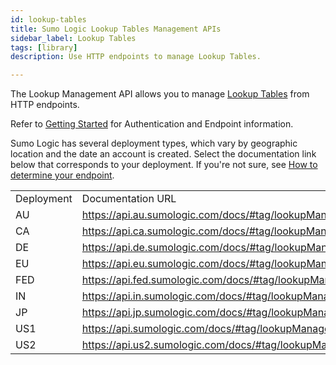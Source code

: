 ```yaml
---
id: lookup-tables
title: Sumo Logic Lookup Tables Management APIs
sidebar_label: Lookup Tables
tags: [library]
description: Use HTTP endpoints to manage Lookup Tables.

---
```


The Lookup Management API allows you to manage [Lookup Tables](https://help.sumologic.com/05Search/Lookup_Tables) from HTTP endpoints.

Refer to [Getting Started](/docs/api) for Authentication and Endpoint information.

Sumo Logic has several deployment types, which vary by geographic location and the date an account is created. Select the documentation link below that corresponds to your deployment. If you're not sure, see [How to determine your endpoint](/docs/api/getting-started#which-endpoint-should-i-should-use).



<table>
  <tr>
   <td>Deployment
   </td>
   <td>Documentation URL
   </td>
  </tr>
  <tr>
   <td>AU
   </td>
   <td><a href="https://api.au.sumologic.com/docs/#tag/lookupManagement">https://api.au.sumologic.com/docs/#tag/lookupManagement</a>
   </td>
  </tr>
  <tr>
   <td>CA
   </td>
   <td><a href="https://api.ca.sumologic.com/docs/#tag/lookupManagement">https://api.ca.sumologic.com/docs/#tag/lookupManagement</a>
   </td>
  </tr>
  <tr>
   <td>DE
   </td>
   <td><a href="https://api.de.sumologic.com/docs/#tag/lookupManagement">https://api.de.sumologic.com/docs/#tag/lookupManagement</a>
   </td>
  </tr>
  <tr>
   <td>EU
   </td>
   <td><a href="https://api.eu.sumologic.com/docs/#tag/lookupManagement">https://api.eu.sumologic.com/docs/#tag/lookupManagement</a>
   </td>
  </tr>
  <tr>
   <td>FED
   </td>
   <td><a href="https://api.fed.sumologic.com/docs/#tag/lookupManagement">https://api.fed.sumologic.com/docs/#tag/lookupManagement</a>
   </td>
  </tr>
  <tr>
   <td>IN
   </td>
   <td><a href="https://api.in.sumologic.com/docs/#tag/lookupManagement">https://api.in.sumologic.com/docs/#tag/lookupManagement</a>
   </td>
  </tr>
  <tr>
   <td>JP
   </td>
   <td><a href="https://api.jp.sumologic.com/docs/#tag/lookupManagement">https://api.jp.sumologic.com/docs/#tag/lookupManagement</a>
   </td>
  </tr>
  <tr>
   <td>US1
   </td>
   <td><a href="https://api.sumologic.com/docs/#tag/lookupManagement">https://api.sumologic.com/docs/#tag/lookupManagement</a>
   </td>
  </tr>
  <tr>
   <td>US2
   </td>
   <td><a href="https://api.us2.sumologic.com/docs/#tag/lookupManagement">https://api.us2.sumologic.com/docs/#tag/lookupManagement</a>
   </td>
  </tr>
</table>
